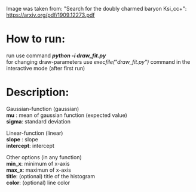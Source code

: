 Image was taken from: "Search for the doubly charmed baryon Ksi_cc+": https://arxiv.org/pdf/1909.12273.pdf

# How to run:
run use command ***python -i draw_fit.py***\
for changing draw-parameters use *execfile("draw_fit.py")* command in the interactive mode (after first run)

# Description:

Gaussian-function (gaussian)\
**mu**   : mean of gaussian function (expected value)\
**sigma**: standard deviation

Linear-function (linear)\
**slope**    : slope\
**intercept**: intercept

Other options (in any function)\
**min_x**: minimum of x-axis\
**max_x**: maximun of x-axis\
**title**: (optional) title of the histogram\
**color**: (optional) line color
